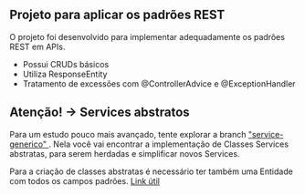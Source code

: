 ## Projeto para aplicar os padrões REST
O projeto foi desenvolvido para implementar adequadamente os padrões REST em APIs.
- Possui CRUDs básicos
- Utiliza ResponseEntity
- Tratamento de excessões com @ControllerAdvice e @ExceptionHandler

## Atenção! -> Services abstratos
Para um estudo pouco mais avançado, tente explorar a branch ["service-generico" ](https://github.com/FullStack-Education/education-modulo1-semana10/tree/service-generico).
Nela você vai encontrar a implementação de Classes Services abstratas, para serem herdadas e simplificar novos Services.

Para a criação de classes abstratas é necessário ter também uma Entidade com todos os campos padrões. [Link útil](https://medium.com/analytics-vidhya/jpa-hibernate-entity-inheritance-1f6aa7ea2eea)
